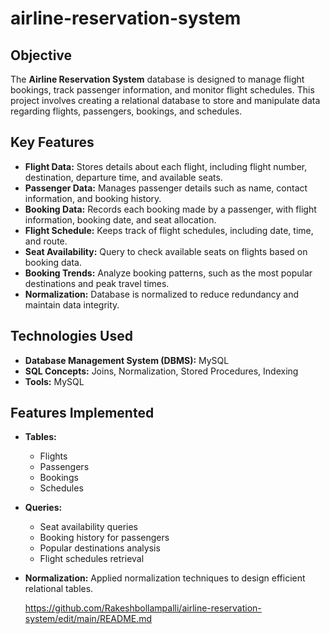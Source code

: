 # airline-reservation-system

## Objective
The **Airline Reservation System** database is designed to manage flight bookings, track passenger information, and monitor flight schedules. This project involves creating a relational database to store and manipulate data regarding flights, passengers, bookings, and schedules.

## Key Features
- **Flight Data:** Stores details about each flight, including flight number, destination, departure time, and available seats.
- **Passenger Data:** Manages passenger details such as name, contact information, and booking history.
- **Booking Data:** Records each booking made by a passenger, with flight information, booking date, and seat allocation.
- **Flight Schedule:** Keeps track of flight schedules, including date, time, and route.
- **Seat Availability:** Query to check available seats on flights based on booking data.
- **Booking Trends:** Analyze booking patterns, such as the most popular destinations and peak travel times.
- **Normalization:** Database is normalized to reduce redundancy and maintain data integrity.

## Technologies Used
- **Database Management System (DBMS):** MySQL 
- **SQL Concepts:** Joins, Normalization, Stored Procedures, Indexing
- **Tools:** MySQL

## Features Implemented
- **Tables:**
  - Flights
  - Passengers
  - Bookings
  - Schedules
- **Queries:**
  - Seat availability queries
  - Booking history for passengers
  - Popular destinations analysis
  - Flight schedules retrieval
- **Normalization:** Applied normalization techniques to design efficient relational tables.


   https://github.com/Rakeshbollampalli/airline-reservation-system/edit/main/README.md


